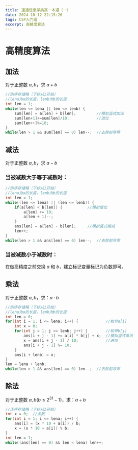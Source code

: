 ```yaml
---
title: 速通信息学奥赛一本通（一）
date: 2024-10-12 22:15:26
tags: CSP入门组
excerpt: 高精度算法
---
```


# 高精度算法

## 加法

对于正整数 $a,b$，求 $a + b$

```c++
//倒序存储略（下标从1开始）
//lena为a的长度，lenb为b的长度
int len = 1;
while(len <= lena || len <= lenb) {
    sum[len] = a[len] + b[len];         //模拟竖式加法
    sum[len+1]+=sum[len]/10;            //进位
    sum[len++]%=10;
}
while(len > 1 && sum[len] == 0) len--;  //去除前导零

```

## 减法

对于正整数 $a,b$，求 $a - b$

### 当被减数大于等于减数时：

```c++
//倒序存储略（下标从1开始）
//lena为a的长度，lenb为b的长度
int len = 1;
while((len <= lena) || (len <= lenb)) {
    if(a[len] < b[len]) {           //模拟借位
        a[len] += 10;
        a[len + 1]--;
    }
    ans[len] = a[len] - b[len];     //模拟竖式相减
    len++;
}
while(len > 1 && ans[len] == 0) len--;  //去除前导零

```

### 当被减数小于减数时：

在做高精度之前交换 $a$ 和 $b$，建立标记变量标记为负数即可。

## 乘法

对于正整数 $a,b$，求：$a \cdot b$

```c++
//倒序存储略（下标从1开始）
//lena为a的长度，lenb为b的长度
int len = 0;
for(int i = 1; i <= lena; i++) {            //枚举a[i]
    int x = 0;
    for(int j = 1; j <= lenb; j++) {        //枚举b[j]
        ans[i + j - 1] += a[i] * b[j] + x;  //模拟竖式乘法
        x = ans[i + j - 1] / 10;            //进位
        ans[i + j - 1] %= 10;
    }
    ans[i + lenb] = x;
}
len = lena + lenb;
while(len > 1 && ans[len] == 0) len--;  //去除前导零
```

## 除法

对于正整数 $a,b (b \leq 2^{31} - 1)$，求：$a \div b$

```c++
//正序存储略（下标从1开始）
int x = 0;  //余数
for(int i = 1; i <= lena; i++) {
    ans[i] = (x * 10 + a[i]) / b;
    x = (x * 10 + a[i]) % b;
}
int len = 1;
while((ans[len] == 0) && len < lena) len++;
```
